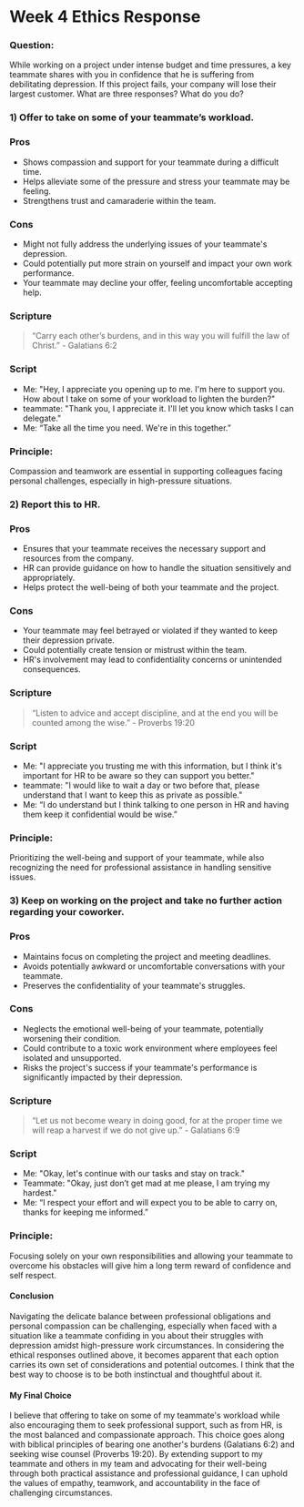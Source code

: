 # Week 4 Ethics Response
### Question:
While working on a project under intense budget and time pressures, a key teammate shares with you in confidence that he is suffering from debilitating depression. If this project fails, your company will lose their largest customer. What are three responses? What do you do?


### 1) Offer to take on some of your teammate’s workload.
### Pros
- Shows compassion and support for your teammate during a difficult time.
- Helps alleviate some of the pressure and stress your teammate may be feeling.
- Strengthens trust and camaraderie within the team.

### Cons
- Might not fully address the underlying issues of your teammate's depression.
- Could potentially put more strain on yourself and impact your own work performance.
- Your teammate may decline your offer, feeling uncomfortable accepting help.

### Scripture
>“Carry each other’s burdens, and in this way you will fulfill the law of Christ.” - Galatians 6:2
### Script
- Me: "Hey, I appreciate you opening up to me. I'm here to support you. How about I take on some of your workload to lighten the burden?"
- teammate: "Thank you, I appreciate it. I'll let you know which tasks I can delegate."
- Me: “Take all the time you need. We're in this together.”

### Principle: 
Compassion and teamwork are essential in supporting colleagues facing personal challenges, especially in high-pressure situations.
### 2) Report this to HR.
### Pros
- Ensures that your teammate receives the necessary support and resources from the company.
- HR can provide guidance on how to handle the situation sensitively and appropriately.
- Helps protect the well-being of both your teammate and the project.

### Cons
- Your teammate may feel betrayed or violated if they wanted to keep their depression private.
- Could potentially create tension or mistrust within the team.
- HR's involvement may lead to confidentiality concerns or unintended consequences.

### Scripture
>“Listen to advice and accept discipline, and at the end you will be counted among the wise.” - Proverbs 19:20
### Script
- Me: "I appreciate you trusting me with this information, but I think it's important for HR to be aware so they can support you better."
- teammate: "I would like to wait a day or two before that, please understand that I want to keep this as private as possible."
- Me: “I do understand but I think talking to one person in HR and having them keep it confidential would be wise.”

### Principle: 
Prioritizing the well-being and support of your teammate, while also recognizing the need for professional assistance in handling sensitive issues.

### 3) Keep on working on the project and take no further action regarding your coworker.
### Pros
- Maintains focus on completing the project and meeting deadlines.
- Avoids potentially awkward or uncomfortable conversations with your teammate.
- Preserves the confidentiality of your teammate's struggles.

### Cons
- Neglects the emotional well-being of your teammate, potentially worsening their condition.
- Could contribute to a toxic work environment where employees feel isolated and unsupported.
- Risks the project's success if your teammate's performance is significantly impacted by their depression.

### Scripture
>“Let us not become weary in doing good, for at the proper time we will reap a harvest if we do not give up.” - Galatians 6:9
### Script
- Me: "Okay, let's continue with our tasks and stay on track."
- Teammate: "Okay, just don’t get mad at me please, I am trying my hardest."
- Me: “I respect your effort and will expect you to be able to carry on, thanks for keeping me informed.” 

### Principle: 
Focusing solely on your own responsibilities and allowing your teammate to overcome his obstacles will give him a long term reward of confidence and self respect.

#### Conclusion
Navigating the delicate balance between professional obligations and personal compassion can be challenging, especially when faced with a situation like a teammate confiding in you about their struggles with depression amidst high-pressure work circumstances. In considering the ethical responses outlined above, it becomes apparent that each option carries its own set of considerations and potential outcomes. I think that the best way to choose is to be both instinctual and thoughtful about it.

#### My Final Choice
I believe that offering to take on some of my teammate's workload while also encouraging them to seek professional support, such as from HR, is the most balanced and compassionate approach. This choice goes along with biblical principles of bearing one another's burdens (Galatians 6:2) and seeking wise counsel (Proverbs 19:20). By extending support to my teammate and others in my team and advocating for their well-being through both practical assistance and professional guidance, I can uphold the values of empathy, teamwork, and accountability in the face of challenging circumstances.
